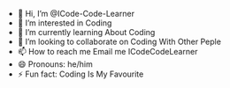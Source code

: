 - 👋 Hi, I’m @ICode-Code-Learner
- 👀 I’m interested in Coding
- 🌱 I’m currently learning About Coding
- 💞️ I’m looking to collaborate on Coding With Other Peple
- 📫 How to reach me Email me ICodeCodeLearner
- 😄 Pronouns: he/him
- ⚡ Fun fact: Coding Is My Favourite

<!---
ICode-Code-Learner/ICode-Code-Learner is a ✨ special ✨ repository because its `README.md` (this file) appears on your GitHub profile.
You can click the Preview link to take a look at your changes.
--->
